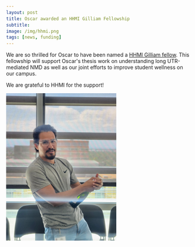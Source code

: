 ```yaml
---
layout: post  
title: Oscar awarded an HHMI Gilliam Fellowship
subtitle:
image: /img/hhmi.png  
tags: [news, funding]  
---
```


We are so thrilled for Oscar to have been named a [HHMI Gilliam fellow](https://www.hhmi.org/news/hhmi-names-50-gilliam-fellows-milestone-year?utm_campaign=gilliam-fellows&utm_source=outlook&utm_medium=email&utm_content=jh+gilliam&utm_term=2024). This fellowship will support Oscar's thesis work on understanding long UTR-mediated NMD as well as our joint efforts to improve student wellness on our campus. 

We are grateful to HHMI for the support! 

<img align="left" src="/img/oscar-gilliam.jpg" style="width:300px !important;height:400px !important;" />
<br>  
<br>  
